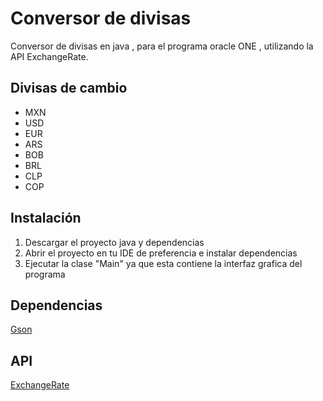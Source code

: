 # Conversor de divisas 
Conversor de divisas en java , para el programa oracle ONE , utilizando la API ExchangeRate.

<h2>Divisas de cambio</h2>
<ul>
  <li>MXN</li>
  <li>USD</li>
  <li>EUR</li>
  <li>ARS</li>
  <li>BOB</li>
  <li>BRL</li>
  <li>CLP</li>
  <li>COP</li>
</ul>

<h2>Instalación</h2>
<ol>
  <li>Descargar el proyecto java y dependencias</li>
  <li>Abrir el proyecto en tu IDE de preferencia e instalar dependencias</li>
  <li>Ejecutar la clase "Main" ya que esta contiene la interfaz grafica del programa</li>
</ol>

<h2>Dependencias</h2>
<a href="https://github.com/google/gson">Gson</a>

<h2>API</h2>
<a href="https://www.exchangerate-api.com/"> ExchangeRate</a>
